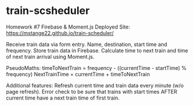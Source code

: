 # train-scsheduler
Homework #7 Firebase &amp; Moment.js
Deployed Site: https://mstange22.github.io/train-scheduler/

Receive train data via form entry.  Name, destination, start time and frequency.
Store train data in Firebase.  Calculate time to next train and time of next train arrival using Moment.js.

PseudoMaths:
timeToNextTrain = frequency - ((currentTime - startTime) % frequency)
NextTrainTime = currentTime + timeToNextTrain

Additional features:
Refresh current time and train data every minute (w/o page refresh).
Error check to be sure that trains with start times AFTER current time have a next train time of first train.
